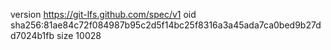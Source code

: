 version https://git-lfs.github.com/spec/v1
oid sha256:81ae84c72f084987b95c2d5f14bc25f8316a3a45ada7ca0bed9b27dd7024b1fb
size 10028
